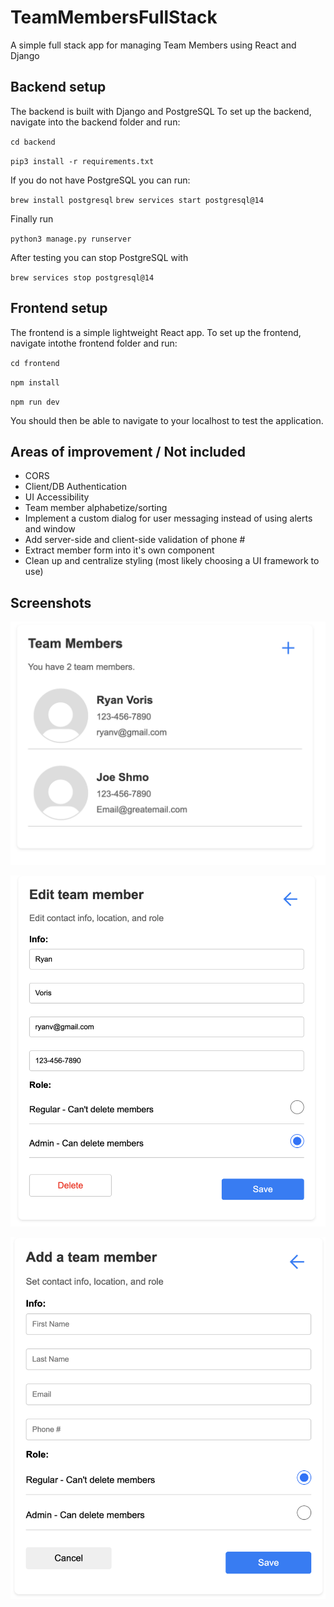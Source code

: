 # TeamMembersFullStack
A simple full stack app for managing Team Members using React and Django

## Backend setup

The backend is built with Django and PostgreSQL
To set up the backend, navigate into the backend folder and run:

`cd backend`

`pip3 install -r requirements.txt`

If you do not have PostgreSQL you can run:

`brew install postgresql`
`brew services start postgresql@14`

Finally run

`python3 manage.py runserver`

After testing you can stop PostgreSQL with

`brew services stop postgresql@14`

## Frontend setup

The frontend is a simple lightweight React app.
To set up the frontend, navigate intothe frontend folder and run:

`cd frontend`

`npm install`

`npm run dev`

You should then be able to navigate to your localhost to test the application.

## Areas of improvement / Not included

* CORS
* Client/DB Authentication
* UI Accessibility
* Team member alphabetize/sorting
* Implement a custom dialog for user messaging instead of using alerts and window
* Add server-side and client-side validation of phone #
* Extract member form into it's own component
* Clean up and centralize styling (most likely choosing a UI framework to use)

## Screenshots

![The main view](./main.png?raw=true "Main Page")

![The edit view](./edit.png?raw=true "Edit Page")

![The create view](./create.png?raw=true "Create Page")